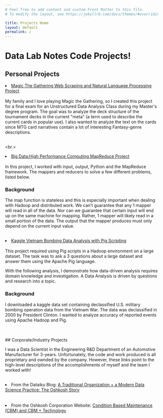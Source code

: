 ```yaml
---
# Feel free to add content and custom Front Matter to this file.
# To modify the layout, see https://jekyllrb.com/docs/themes/#overriding-theme-defaults

title: Projects Home
layout: default
permalink: /
---
```


# Data Lab Notes Code Projects!


## Personal Projects
<li><a href="https://github.com/MKS310/MTG-Web-Scraping/blob/master/README.md">Magic The Gathering Web Scraping and Natural Language Processing Project</a></li><br>
My family and I love playing Magic the Gathering, so I created this project for a final exam for an Unstructured Data Analysis Class during my Master's degree program. The goal was to analyze the deck structure of the tournament decks in the current "meta" (a term used to describe the current cards in popular use). I also wanted to analyze the text on the cards since MTG card narratives contain a lot of interesting Fantasy-genre descriptions.

<br><br.>
<li><a href="https://github.com/MKS310/Hadoop_Project_2/blob/master/README.md">Big Data:High Performance Computing MapReduce Project</a></li><br>
In this project, I worked with input, output, Python and the MapReduce framework. The mappers and reducers to solve a few different problems, listed below.

### Background
The map function is stateless and this is especially important when dealing with Hadoop and distributed work. We can’t guarantee that any 1 mapper will read in all of the data. Nor can we guarantee that certain input will end up on the same machine for mapping. Rather, 1 mapper will likely read in a small portion of the data. The output that the mapper produces must only depend on the current input value. 
<br><br>

<li><a href="https://github.com/MKS310/Kaggle_Vietnam_Bombing/blob/master/README.md">Kaggle Vietnam Bombing Data Analysis with Pig Scripting</a></li><br>
This project required using Pig scripts in a Hadoop environment on a large dataset. The task was to ask a 3 questions about a large dataset and answer them using the Apache Pig language.

With the following analysis, I demonstrate how data-driven analysis requires domain knowledge and investigation. A Data Analysis is driven by questions and research into a topic.

### Background
I downloaded a kaggle data set containing declassified U.S. military bombing operation data from the Vietnam War. The data was declassified in 2000 by President Clinton. I wanted to analyze accuracy of reported events using Apache Hadoop and Pig.

</ul>
<br><br>
## Corporate/Industry Projects

I was a Data Scientist in the Engineering R&D Department of an Automotive Manufacturer for 3-years. Unfortunately, the code and work produced is all proprietary and ownded by the company. However, these links point to the high-level descriptions of the accomplishments of myself and the team I worked with! <br><br>
<li> From the Dataiku Blog: <a href="https://www.dataiku.com/stories/detail/oshkosh/">A Traditional Organization + a Modern Data Science Practice: The Oshkosh Story</a></li>
<br><br>
<li> From the Oshkosh Corporation Website: <a href="https://oshkoshdefense.com/services/life-cycle-management/">Condition Based Maintenance (CBM) and CBM + Technology</a></li>